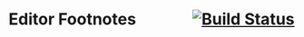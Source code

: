 # Editor Footnotes <a style="float:right;" href="https://travis-ci.org/alleyinteractive/editor-footnotes"><img src="https://travis-ci.org/alleyinteractive/editor-footnotes.svg?branch=master" alt="Build Status"></a>
